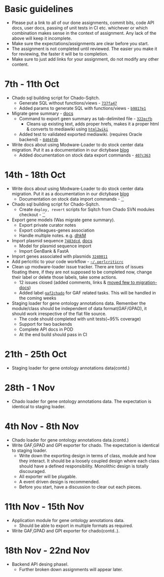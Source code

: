 # Basic guidelines
* Please put a link to all of our done assignments, commit bits, code API docs,
  user docs, passing of unit tests in CI etc. whichever or which combination
  makes sense in the context of assignment. Any lack of the above will keep it incomplete.
* Make sure the expectations/assignments are clear before you start.
* The assignment is not completed until reviewed. The easier you make it for reviewing, the faster it will be to completion.
* Make sure to just add links for your assignment, do not modify any other content.

# 7th - 11th Oct
* Chado sql building script for Chado-Sqitch.
   * Generate SQL without functions/views - [`737fa47`](https://github.com/dictyBase/Chado-Sqitch/blob/737fa47895890a25d64b85b321480f6a0afb4085/maint/chado_nofuncs_noviews.pl) 
   * Added params to generate SQL with functions/views - [`b9817e1`](https://github.com/dictyBase/Chado-Sqitch/blob/b9817e1cde49a9e05d1b884f71984d9d07b34c6b/maint/chado_nofuncs_noviews.pl)
* Migrate gene summary - [docs](https://github.com/dictyBase/Migration-Docs/blob/master/Gene-models-export.md#summary-paragraph) 
   * Command to export geen summary as tab-delimited file - [`322ecfb`](https://github.com/dictyBase/Modware-Loader/blob/322ecfb5b93610dae0b636e3f2eb982d6593bffe/lib/Modware/Export/Command/chado2genesummary.pm)
      * Cleans up existing text, adds proper hrefs, makes it a proper html & converts to mediawiki using [`html2wiki`](https://metacpan.org/module/HTML::WikiConverter#html2wiki)
   * Added test to validated exported mediawiki. (requires Oracle backend) - [`8404fdb`](https://github.com/dictyBase/Modware-Loader/blob/8404fdbcbc0b9a2eee23bedb4ed2c28b7ea71834/t/export/gene_summary.t)
* Write docs about using Modware-Loader to do stock center data migration. Put it as a documentation in our dictybase [blog](http://dictybase.github.io/pages/documentation/)
   * Added documentation on stock data export commands - [`407c363`](https://github.com/dictyBase/dictybase.github.com/blob/407c363a415ac633f8241dd6585e45e3efea8304/source/stock-data-export/index.markdown)

# 14th - 18th Oct
* Write docs about using Modware-Loader to do stock center data migration. Put it as a documentation in our dictybase [blog](http://dictybase.github.io/pages/documentation/)
   * Documentation on stock data import commands - [``]()
* Chado sql building script for Chado-Sqitch.
   * Create `deploy, revert` scripts for Sqitch from Chado SVN modules checkout - [``]()
* Export gene models (Was migrate gene summary).
   * Export private curator notes
   * Export colleagues-genes association
   * Handle multiple notes. e.g. [dhkM]()
* Import plasmid sequence [`7483dcd`](https://github.com/dictyBase/Modware-Loader/blob/7483dcdaa5ffc4090d5999524004b9e3a90c62c0/lib/Modware/Import/Stock/PlasmidImporter.pm#L296), [docs](https://github.com/dictyBase/dictybase.github.com/blob/64639a36ef101a9c2ad6d6dd44206eb9ecf21fcc/source/stock-data-import/index.markdown)
   * Model for plasmid sequence import
   * Import GenBank & FastA
* Import genes associated with plasmids [`3240011`](https://github.com/dictyBase/Modware-Loader/blob/3240011842834470ffb5ca42d3165233bd98e536/lib/Modware/Import/Stock/PlasmidImporter.pm#L397)
* Add perlcritic to your code workflow - [`~/.perlcriticrc`](https://github.com/ypandit/dot-files/blob/master/perl/perlcriticrc)
* Clean up modware-loader issue tracker. There are tons of issues floating there, if they are not supposed to be completed now, change their label or delete those labels, take some actions.
   * 12 issues closed (added comments, links & [moved few to migration-docs](https://github.com/dictyBase/Migration-Docs/issues))
   * Added label [`gaf2chado`](https://github.com/dictyBase/Modware-Loader/issues?labels=gaf2chado&page=1&state=open) for GAF related tasks. This will be handled in the coming weeks
* Staging loader for gene ontology annotations data. Remember the
  module/class should be independent of data format(GAF/GPAD), it should work
  irrespective of the flat file source.
  - The code should completed with unit tests(~95% coverage) 
  - Support for two backends
  - Complete API docs in POD
  - At the end build should pass in CI

# 21th - 25th Oct
* Staging loader for gene ontology annotations data(contd.)

# 28th - 1 Nov
* Chado loader for gene ontology annotations data. The expectation is identical to staging loader.

# 4th Nov - 8th Nov
* Chado loader for gene ontology annotations data.(contd.)
* Write GAF,GPAD and GPI exporter for chado. The expectation is identical to staging loader.
  - Write down the exporting design in terms of class, module and how they
    interact. It should be a loosely coupled design where each class should
    have a defined responsibility. Monolithic design is totally discouraged.
  - All exporter will be plugable.
  - A event driven design is recommended.
  - Before you start, have a discussion to clear out each pieces.

# 11th Nov - 15th Nov
* Application module for gene ontology annotations data.
  - Should be able to export in multiple formats as required.
* Write GAF,GPAD and GPI exporter for chado(contd..). 

# 18th Nov - 22nd Nov
* Backend API desing phaseI.
  - Further broken down assignments will appear later.
